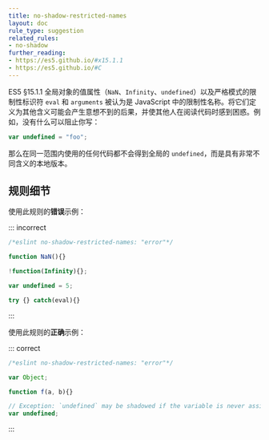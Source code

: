 ```yaml
---
title: no-shadow-restricted-names
layout: doc
rule_type: suggestion
related_rules:
- no-shadow
further_reading:
- https://es5.github.io/#x15.1.1
- https://es5.github.io/#C
---
```


ES5 §15.1.1 全局对象的值属性（`NaN`、`Infinity`、`undefined`）以及严格模式的限制性标识符 `eval` 和 `arguments` 被认为是 JavaScript 中的限制性名称。将它们定义为其他含义可能会产生意想不到的后果，并使其他人在阅读代码时感到困惑。例如，没有什么可以阻止你写：

```js
var undefined = "foo";
```

那么在同一范围内使用的任何代码都不会得到全局的 `undefined`，而是具有非常不同含义的本地版本。

## 规则细节

使用此规则的**错误**示例：

::: incorrect

```js
/*eslint no-shadow-restricted-names: "error"*/

function NaN(){}

!function(Infinity){};

var undefined = 5;

try {} catch(eval){}
```

:::

使用此规则的**正确**示例：

::: correct

```js
/*eslint no-shadow-restricted-names: "error"*/

var Object;

function f(a, b){}

// Exception: `undefined` may be shadowed if the variable is never assigned a value.
var undefined;
```

:::

